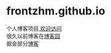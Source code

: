 # frontzhm.github.io

个人博客项目,[欢迎访问](frontzhm.github.io)  
很久以前博客在[博客园](http://www.cnblogs.com/2han/)  
掘金部分[博客](https://juejin.im/user/58c2b277a22b9d00589d978d/posts)  
